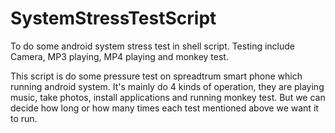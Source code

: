# SystemStressTestScript
To do some android system stress test in shell script. Testing include Camera, MP3 playing, MP4 playing and monkey test. 

This script is do some pressure test on spreadtrum smart phone which running android system. 
It's mainly do 4 kinds of operation, they are playing music, take photos, install applications and running monkey test.
But we can decide how long or how many times each test mentioned above we want it to run.
